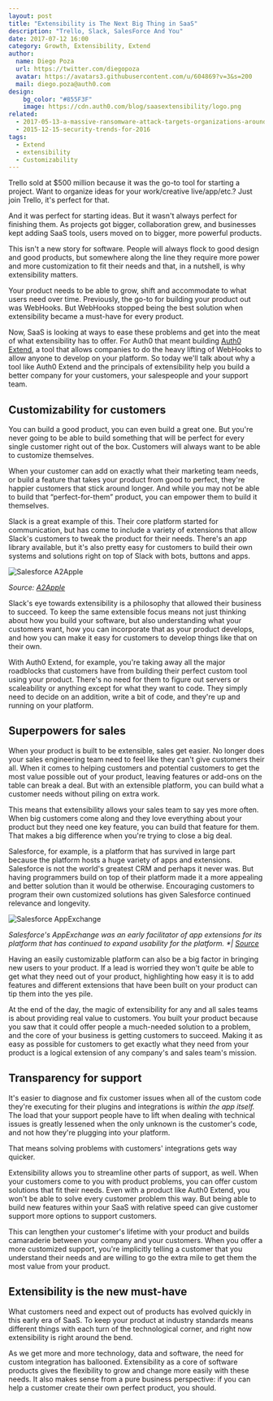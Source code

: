 ```yaml
---
layout: post
title: "Extensibility is The Next Big Thing in SaaS"
description: "Trello, Slack, SalesForce And You"
date: 2017-07-12 16:00
category: Growth, Extensibility, Extend
author:
  name: Diego Poza
  url: https://twitter.com/diegopoza
  avatar: https://avatars3.githubusercontent.com/u/604869?v=3&s=200
  mail: diego.poza@auth0.com
design:
    bg_color: "#855F3F"
    image: https://cdn.auth0.com/blog/saasextensibility/logo.png
related:
  - 2017-05-13-a-massive-ransomware-attack-targets-organizations-around-the-globe
  - 2015-12-15-security-trends-for-2016
tags:
  - Extend
  - extensibility
  - Customizability
---
```


Trello sold at $500 million because it was the go-to tool for starting a project. Want to organize ideas for your work/creative live/app/etc.? Just join Trello, it's perfect for that.

And it was perfect for starting ideas. But it wasn't always perfect for finishing them. As projects got bigger, collaboration grew, and businesses kept adding SaaS tools, users moved on to bigger, more powerful products.

This isn't a new story for software. People will always flock to good design and good products, but somewhere along the line they require more power and more customization to fit their needs and that, in a nutshell, is why extensibility matters.

Your product needs to be able to grow, shift and accommodate to what users need over time. Previously, the go-to for building your product out was WebHooks. But WebHooks stopped being the best solution when extensibility became a must-have for every product.

Now, SaaS is looking at ways to ease these problems and get into the meat of what extensibility has to offer. For Auth0 that meant building [Auth0 Extend](https://auth0.com/blog/introducing-auth0-extend-the-new-way-to-extend-your-saas/), a tool that allows companies to do the heavy lifting of WebHooks to allow anyone to develop on your platform. So today we'll talk about why a tool like Auth0 Extend and the principals of extensibility help you build a better company for your customers, your salespeople and your support team.

## Customizability for customers

You can build a good product, you can even build a great one. But you're never going to be able to build something that will be perfect for every single customer right out of the box. Customers will always want to be able to customize themselves.

When your customer can add on exactly what their marketing team needs, or build a feature that takes your product from good to perfect, they're happier customers that stick around longer. And while you may not be able to build that “perfect-for-them” product, you can empower them to build it themselves.

Slack is a great example of this. Their core platform started for communication, but has come to include a variety of extensions that allow Slack's customers to tweak the product for their needs. There's an app library available, but it's also pretty easy for customers to build their own systems and solutions right on top of Slack with bots, buttons and apps.

![Salesforce A2Apple](https://cdn.auth0.com/blog/salesforce/a2apple.png)

_Source: [A2Apple](http://www.a2apple.com/slack-attack/)_

Slack's eye towards extensibility is a philosophy that allowed their business to succeed. To keep the same extensible focus means not just thinking about how you build your software, but also understanding what your customers want, how you can incorporate that as your product develops, and how you can make it easy for customers to develop things like that on their own.

With Auth0 Extend, for example, you're taking away all the major roadblocks that customers have from building their perfect custom tool using your product. There's no need for them to figure out servers or scaleability or anything except for what they want to code. They simply need to decide on an addition, write a bit of code, and they're up and running on your platform.

## Superpowers for sales

When your product is built to be extensible, sales get easier. No longer does your sales engineering team need to feel like they can't give customers their all. When it comes to helping customers and potential customers to get the most value possible out of your product, leaving features or add-ons on the table can break a deal. But with an extensible platform, you can build what a customer needs without piling on extra work.

This means that extensibility allows your sales team to say yes more often. When big customers come along and they love everything about your product but they need one key feature, you can build that feature for them. That makes a big difference when you're trying to close a big deal.

Salesforce, for example, is a platform that has survived in large part because the platform hosts a huge variety of apps and extensions. Salesforce is not the world's greatest CRM and perhaps it never was. But having programmers build on top of their platform made it a more appealing and better solution than it would be otherwise. Encouraging customers to program their own customized solutions has given Salesforce continued relevance and longevity.

![Salesforce AppExchange](https://cdn.auth0.com/blog/salesforce/appexchange.png)

_Salesforce's AppExchange was an early facilitator of app extensions for its platform that has continued to expand usability for the platform. *| [Source](https://image.slidesharecdn.com/howtotransformbusinessprocesseswithmobileapps-150429070054-conversion-gate01/95/how-to-transform-business-processes-with-salesforce-apps-webinar-13-638.jpg?cb=1430291040)_

Having an easily customizable platform can also be a big factor in bringing new users to your product. If a lead is worried they won't *quite* be able to get what they need out of your product, highlighting how easy it is to add features and different extensions that have been built on your product can tip them into the yes pile.

At the end of the day, the magic of extensibility for any and all sales teams is about providing real value to customers. You built your product because you saw that it could offer people a much-needed solution to a problem, and the core of your business is getting customers to succeed. Making it as easy as possible for customers to get exactly what they need from your product is a logical extension of any company's and sales team's mission.

## Transparency for support

It's easier to diagnose and fix customer issues when all of the custom code they're executing for their plugins and integrations is *within the app itself.* The load that your support people have to lift when dealing with technical issues is greatly lessened when the only unknown is the customer's code, and not how they're plugging into your platform.

That means solving problems with customers' integrations gets way quicker.

Extensibility allows you to streamline other parts of support, as well. When your customers come to you with product problems, you can offer custom solutions that fit their needs. Even with a product like Auth0 Extend, you won't be able to solve every customer problem this way. But being able to build new features within your SaaS with relative speed can give customer support more options to support customers.

This can lengthen your customer's lifetime with your product and builds camaraderie between your company and your customers. When you offer a more customized support, you're implicitly telling a customer that you understand their needs and are willing to go the extra mile to get them the most value from your product.

## Extensibility is the new must-have

What customers need and expect out of products has evolved quickly in this early era of SaaS. To keep your product at industry standards means different things with each turn of the technological corner, and right now extensibility is right around the bend.

As we get more and more technology, data and software, the need for custom integration has ballooned. Extensibility as a core of software products gives the flexibility to grow and change more easily with these needs. It also makes sense from a pure business perspective: if you can help a customer create their own perfect product, you should.
